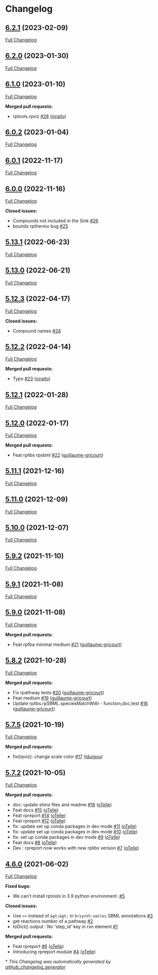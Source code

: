 # Changelog

## [6.2.1](https://github.com/brsynth/rptools/tree/6.2.1) (2023-02-09)

[Full Changelog](https://github.com/brsynth/rptools/compare/6.2.0...6.2.1)

## [6.2.0](https://github.com/brsynth/rptools/tree/6.2.0) (2023-01-30)

[Full Changelog](https://github.com/brsynth/rptools/compare/6.1.0...6.2.0)

## [6.1.0](https://github.com/brsynth/rptools/tree/6.1.0) (2023-01-10)

[Full Changelog](https://github.com/brsynth/rptools/compare/6.0.2...6.1.0)

**Merged pull requests:**

- rptools.rpviz [\#28](https://github.com/brsynth/rptools/pull/28) ([niraito](https://github.com/niraito))

## [6.0.2](https://github.com/brsynth/rptools/tree/6.0.2) (2023-01-04)

[Full Changelog](https://github.com/brsynth/rptools/compare/6.0.1...6.0.2)

## [6.0.1](https://github.com/brsynth/rptools/tree/6.0.1) (2022-11-17)

[Full Changelog](https://github.com/brsynth/rptools/compare/6.0.0...6.0.1)

## [6.0.0](https://github.com/brsynth/rptools/tree/6.0.0) (2022-11-16)

[Full Changelog](https://github.com/brsynth/rptools/compare/5.13.1...6.0.0)

**Closed issues:**

- Compounds not included in the Sink [\#26](https://github.com/brsynth/rptools/issues/26)
- bounds rpthermo bug [\#25](https://github.com/brsynth/rptools/issues/25)

## [5.13.1](https://github.com/brsynth/rptools/tree/5.13.1) (2022-06-23)

[Full Changelog](https://github.com/brsynth/rptools/compare/5.13.0...5.13.1)

## [5.13.0](https://github.com/brsynth/rptools/tree/5.13.0) (2022-06-21)

[Full Changelog](https://github.com/brsynth/rptools/compare/5.12.3...5.13.0)

## [5.12.3](https://github.com/brsynth/rptools/tree/5.12.3) (2022-04-17)

[Full Changelog](https://github.com/brsynth/rptools/compare/5.12.2...5.12.3)

**Closed issues:**

- Compound names [\#24](https://github.com/brsynth/rptools/issues/24)

## [5.12.2](https://github.com/brsynth/rptools/tree/5.12.2) (2022-04-14)

[Full Changelog](https://github.com/brsynth/rptools/compare/5.12.1...5.12.2)

**Merged pull requests:**

- Typo [\#23](https://github.com/brsynth/rptools/pull/23) ([niraito](https://github.com/niraito))

## [5.12.1](https://github.com/brsynth/rptools/tree/5.12.1) (2022-01-28)

[Full Changelog](https://github.com/brsynth/rptools/compare/5.12.0...5.12.1)

## [5.12.0](https://github.com/brsynth/rptools/tree/5.12.0) (2022-01-17)

[Full Changelog](https://github.com/brsynth/rptools/compare/5.11.1...5.12.0)

**Merged pull requests:**

- Feat rplibs rpsbml [\#22](https://github.com/brsynth/rptools/pull/22) ([guillaume-gricourt](https://github.com/guillaume-gricourt))

## [5.11.1](https://github.com/brsynth/rptools/tree/5.11.1) (2021-12-16)

[Full Changelog](https://github.com/brsynth/rptools/compare/5.11.0...5.11.1)

## [5.11.0](https://github.com/brsynth/rptools/tree/5.11.0) (2021-12-09)

[Full Changelog](https://github.com/brsynth/rptools/compare/5.10.0...5.11.0)

## [5.10.0](https://github.com/brsynth/rptools/tree/5.10.0) (2021-12-07)

[Full Changelog](https://github.com/brsynth/rptools/compare/5.9.2...5.10.0)

## [5.9.2](https://github.com/brsynth/rptools/tree/5.9.2) (2021-11-10)

[Full Changelog](https://github.com/brsynth/rptools/compare/5.9.1...5.9.2)

## [5.9.1](https://github.com/brsynth/rptools/tree/5.9.1) (2021-11-08)

[Full Changelog](https://github.com/brsynth/rptools/compare/5.9.0...5.9.1)

## [5.9.0](https://github.com/brsynth/rptools/tree/5.9.0) (2021-11-08)

[Full Changelog](https://github.com/brsynth/rptools/compare/5.8.2...5.9.0)

**Merged pull requests:**

- Feat rpfba minimal medium [\#21](https://github.com/brsynth/rptools/pull/21) ([guillaume-gricourt](https://github.com/guillaume-gricourt))

## [5.8.2](https://github.com/brsynth/rptools/tree/5.8.2) (2021-10-28)

[Full Changelog](https://github.com/brsynth/rptools/compare/5.7.5...5.8.2)

**Merged pull requests:**

- Fix rpathway tests [\#20](https://github.com/brsynth/rptools/pull/20) ([guillaume-gricourt](https://github.com/guillaume-gricourt))
- Feat medium [\#19](https://github.com/brsynth/rptools/pull/19) ([guillaume-gricourt](https://github.com/guillaume-gricourt))
- Update rplibs.rpSBML.speciesMatchWith - function,doc,test [\#18](https://github.com/brsynth/rptools/pull/18) ([guillaume-gricourt](https://github.com/guillaume-gricourt))

## [5.7.5](https://github.com/brsynth/rptools/tree/5.7.5) (2021-10-19)

[Full Changelog](https://github.com/brsynth/rptools/compare/5.7.2...5.7.5)

**Merged pull requests:**

- fix\(rpviz\): change scale color [\#17](https://github.com/brsynth/rptools/pull/17) ([tduigou](https://github.com/tduigou))

## [5.7.2](https://github.com/brsynth/rptools/tree/5.7.2) (2021-10-05)

[Full Changelog](https://github.com/brsynth/rptools/compare/4.6.0...5.7.2)

**Merged pull requests:**

- doc: update shinx files and readme [\#16](https://github.com/brsynth/rptools/pull/16) ([oTelle](https://github.com/oTelle))
- Feat docs [\#15](https://github.com/brsynth/rptools/pull/15) ([oTelle](https://github.com/oTelle))
- Feat rpreport [\#14](https://github.com/brsynth/rptools/pull/14) ([oTelle](https://github.com/oTelle))
- Feat rpreport [\#12](https://github.com/brsynth/rptools/pull/12) ([oTelle](https://github.com/oTelle))
- fix: update set up conda packages in dev mode [\#11](https://github.com/brsynth/rptools/pull/11) ([oTelle](https://github.com/oTelle))
- fix: update set up conda packages in dev mode [\#10](https://github.com/brsynth/rptools/pull/10) ([oTelle](https://github.com/oTelle))
- fix: set up conda packages in dev mode [\#9](https://github.com/brsynth/rptools/pull/9) ([oTelle](https://github.com/oTelle))
- Feat docs [\#8](https://github.com/brsynth/rptools/pull/8) ([oTelle](https://github.com/oTelle))
- Dev : rpreport now works with new rplibs version [\#7](https://github.com/brsynth/rptools/pull/7) ([oTelle](https://github.com/oTelle))

## [4.6.0](https://github.com/brsynth/rptools/tree/4.6.0) (2021-06-02)

[Full Changelog](https://github.com/brsynth/rptools/compare/2bc60dcba493f19d756a4bf9ca02d1ead0899264...4.6.0)

**Fixed bugs:**

- We can't install rptools in 3.9 python environment. [\#5](https://github.com/brsynth/rptools/issues/5)

**Closed issues:**

- Use `>>` instead of `&gt;&gt;` in `brsynth:smiles` SBML annotations [\#3](https://github.com/brsynth/rptools/issues/3)
- get reactions number of a pathway [\#2](https://github.com/brsynth/rptools/issues/2)
- toDict\(\) output : No 'step\_id' key in rxn element  [\#1](https://github.com/brsynth/rptools/issues/1)

**Merged pull requests:**

- Feat rpreport [\#6](https://github.com/brsynth/rptools/pull/6) ([oTelle](https://github.com/oTelle))
- Introducing rpreport module [\#4](https://github.com/brsynth/rptools/pull/4) ([oTelle](https://github.com/oTelle))



\* *This Changelog was automatically generated by [github_changelog_generator](https://github.com/github-changelog-generator/github-changelog-generator)*
